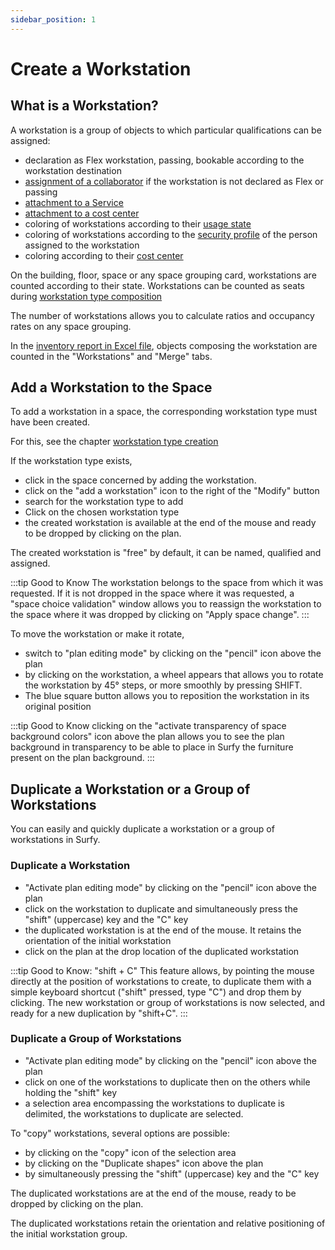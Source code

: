 ```yaml
---
sidebar_position: 1
---
```

# Create a Workstation

## What is a Workstation?

A workstation is a group of objects to which particular qualifications can be assigned:

-   declaration as Flex workstation, passing, bookable according to the workstation destination
-   [assignment of a collaborator](/en/docs/tutorials/affectations/workplaceaffectation/create#assign-a-person-to-a-workstation) if the workstation is not declared as Flex or passing
-   [attachment to a Service](/en/docs/tutorials/organization/create#attach-a-service-to-a-workstation)
-   [attachment to a cost center](/en/docs/tutorials/costcenter/create#assign-a-cost-center-to-a-workstation)
-   coloring of workstations according to their [usage state](/en/docs/courses/views/2Dviews#display-workstation-status-on-plan)
-   coloring of workstations according to the [security profile](/en/docs/courses/views/2Dviews#display-security-profiles-on-plans) of the person assigned to the workstation
-   coloring according to their [cost center](/en/docs/tutorials/cost-distribution-by-cost-center/create#visualize-cost-centers-on-plan)

On the building, floor, space or any space grouping card, workstations are counted according to their state.
Workstations can be counted as seats during [workstation type composition](/en/docs/tutorials/objects/workplacetype/create#compose-workstation-type)

The number of workstations allows you to calculate ratios and occupancy rates on any space grouping.

In the [inventory report in Excel file](/en/docs/tutorials/BuildingData/Buildingdashboard/Buildingreporting#building-inventory-report), objects composing the workstation are counted in the "Workstations" and "Merge" tabs.


<Youtube code="tho373GPmY8"/>
 

 ## Add a Workstation to the Space


To add a workstation in a space, the corresponding workstation type must have been created.

For this, see the chapter [workstation type creation](/en/docs/tutorials/objects/workplacetype/create)

If the workstation type exists,

-   click in the space concerned by adding the workstation.
-   click on the "add a workstation" icon to the right of the "Modify" button
-   search for the workstation type to add
-   Click on the chosen workstation type
-   the created workstation is available at the end of the mouse and ready to be dropped by clicking on the plan.

The created workstation is "free" by default, it can be named, qualified and assigned.

:::tip Good to Know
The workstation belongs to the space from which it was requested. If it is not dropped in the space where it was requested, a "space choice validation" window allows you to reassign the workstation to the space where it was dropped by clicking on "Apply space change".
:::

To move the workstation or make it rotate,

-   switch to "plan editing mode" by clicking on the "pencil" icon above the plan
-   by clicking on the workstation, a wheel appears that allows you to rotate the workstation by 45° steps, or more smoothly by pressing SHIFT.
-   The blue square button allows you to reposition the workstation in its original position

:::tip Good to Know
clicking on the "activate transparency of space background colors" icon above the plan allows you to see the plan background in transparency to be able to place in Surfy the furniture present on the plan background.
:::

## Duplicate a Workstation or a Group of Workstations

<Youtube code="zUIgR14paWY"/>

You can easily and quickly duplicate a workstation or a group of workstations in Surfy.

### Duplicate a Workstation

-   "Activate plan editing mode" by clicking on the "pencil" icon above the plan
-   click on the workstation to duplicate and simultaneously press the "shift" (uppercase) key and the "C" key 
-   the duplicated workstation is at the end of the mouse. It retains the orientation of the initial workstation
-   click on the plan at the drop location of the duplicated workstation


:::tip Good to Know: "shift + C"
This feature allows, by pointing the mouse directly at the position of workstations to create, to duplicate them with a simple keyboard shortcut ("shift" pressed, type "C") and drop them by clicking. The new workstation or group of workstations is now selected, and ready for a new duplication by "shift+C".
:::

### Duplicate a Group of Workstations

-   "Activate plan editing mode" by clicking on the "pencil" icon above the plan
-   click on one of the workstations to duplicate then on the others while holding the "shift" key
-   a selection area encompassing the workstations to duplicate is delimited, the workstations to duplicate are selected.

To "copy" workstations, several options are possible:

-   by clicking on the "copy" icon of the selection area
-   by clicking on the "Duplicate shapes" icon above the plan
-   by simultaneously pressing the "shift" (uppercase) key and the "C" key

The duplicated workstations are at the end of the mouse, ready to be dropped by clicking on the plan.

The duplicated workstations retain the orientation and relative positioning of the initial workstation group.

